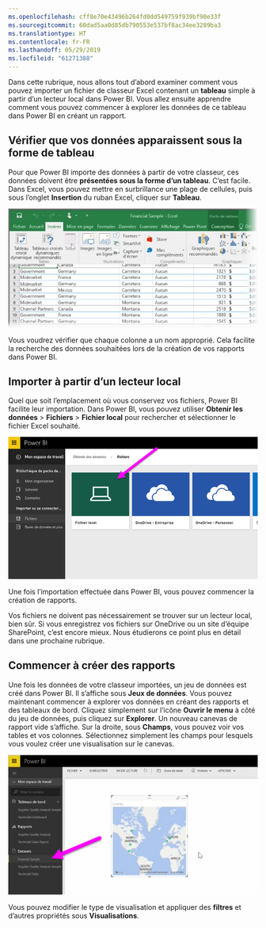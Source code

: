```yaml
---
ms.openlocfilehash: cff8e70e43496b264fd0dd549759f939bf90e33f
ms.sourcegitcommit: 60dad5aa0d85db790553e537bf8ac34ee3289ba3
ms.translationtype: HT
ms.contentlocale: fr-FR
ms.lasthandoff: 05/29/2019
ms.locfileid: "61271388"
---
```

Dans cette rubrique, nous allons tout d’abord examiner comment vous pouvez importer un fichier de classeur Excel contenant un **tableau** simple à partir d’un lecteur local dans Power BI. Vous allez ensuite apprendre comment vous pouvez commencer à explorer les données de ce tableau dans Power BI en créant un rapport.

## <a name="make-sure-your-data-is-formatted-as-a-table"></a>Vérifier que vos données apparaissent sous la forme de tableau
Pour que Power BI importe des données à partir de votre classeur, ces données doivent être **présentées sous la forme d’un tableau**. C’est facile. Dans Excel, vous pouvez mettre en surbrillance une plage de cellules, puis sous l’onglet **Insertion** du ruban Excel, cliquer sur **Tableau**.

![](media/5-2-upload-excel/5-2_1.png)

Vous voudrez vérifier que chaque colonne a un nom approprié. Cela facilite la recherche des données souhaitées lors de la création de vos rapports dans Power BI.

## <a name="import-from-a-local-drive"></a>Importer à partir d’un lecteur local
Quel que soit l’emplacement où vous conservez vos fichiers, Power BI facilite leur importation. Dans Power BI, vous pouvez utiliser **Obtenir les données** > **Fichiers** > **Fichier local** pour rechercher et sélectionner le fichier Excel souhaité.

![](media/5-2-upload-excel/5-2_2.png)

Une fois l’importation effectuée dans Power BI, vous pouvez commencer la création de rapports.

Vos fichiers ne doivent pas nécessairement se trouver sur un lecteur local, bien sûr. Si vous enregistrez vos fichiers sur OneDrive ou un site d’équipe SharePoint, c’est encore mieux. Nous étudierons ce point plus en détail dans une prochaine rubrique.

## <a name="start-creating-reports"></a>Commencer à créer des rapports
Une fois les données de votre classeur importées, un jeu de données est créé dans Power BI. Il s’affiche sous **Jeux de données**. Vous pouvez maintenant commencer à explorer vos données en créant des rapports et des tableaux de bord. Cliquez simplement sur l’icône **Ouvrir le menu** à côté du jeu de données, puis cliquez sur **Explorer**. Un nouveau canevas de rapport vide s’affiche. Sur la droite, sous **Champs**, vous pouvez voir vos tables et vos colonnes. Sélectionnez simplement les champs pour lesquels vous voulez créer une visualisation sur le canevas.

![](media/5-2-upload-excel/5-2_3.png)

Vous pouvez modifier le type de visualisation et appliquer des **filtres** et d’autres propriétés sous **Visualisations**.

